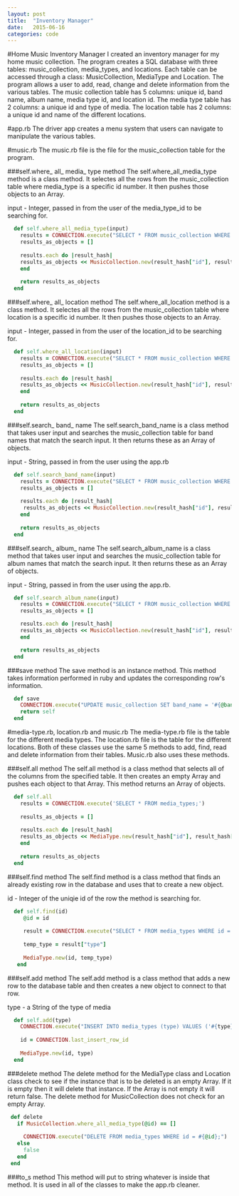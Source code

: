 ```yaml
---
layout: post
title:  "Inventory Manager"
date:   2015-06-16
categories: code
---
```

#Home Music Inventory Manager
I created an inventory manager for my home music collection. The program creates a SQL database with three tables: music_collection, media_types, and locations. Each table can be accessed through a class: MusicCollection, MediaType and Location. The program allows a user to add, read, change and delete information from the various tables. The music collection table has 5 columns: unique id, band name, album name, media type id, and location id. The media type table has 2 columns: a unique id and type of media. The location table has 2 columns: a unique id and name of the different locations. 

#app.rb
The driver app creates a menu system that users can navigate to manipulate the various tables. 

#music.rb
The music.rb file is the file for the music_collection table for the program. 

###self.where_ all_ media_ type method
The self.where_all_media_type method is a class method. It selectes all the rows from the music_collection table where media_type is a specific id number. It then pushes those objects to an Array. 

input - Integer, passed in from the user of the media_type_id to be searching for.

```ruby
  def self.where_all_media_type(input)
    results = CONNECTION.execute("SELECT * FROM music_collection WHERE media_type_id = #{input};")
    results_as_objects = []
  
    results.each do |result_hash|
    results_as_objects << MusicCollection.new(result_hash["id"], result_hash["band_name"], result_hash["album_name"], result_hash["media_type_id"], result_hash["location_id"])
    end
  
    return results_as_objects
  end
```
###self.where_ all_ location method
The self.where_all_location method is a class method. It selectes all the rows from the music_collection table where location is a specific id number. It then pushes those objects to an Array.

input - Integer, passed in from the user of the location_id to be searching for.

```ruby
  def self.where_all_location(input)
    results = CONNECTION.execute("SELECT * FROM music_collection WHERE location_id = #{input};")
    results_as_objects = []
  
    results.each do |result_hash|
    results_as_objects << MusicCollection.new(result_hash["id"], result_hash["band_name"], result_hash["album_name"], result_hash["media_type_id"], result_hash["location_id"])
    end
  
    return results_as_objects
  end
```
###self.search_ band_ name
The self.search_band_name is a class method that takes user input and searches the music_collection table for band names that match the search input. It then returns these as an Array of objects. 

input - String, passed in from the user using the app.rb

```ruby
  def self.search_band_name(input)
    results = CONNECTION.execute("SELECT * FROM music_collection WHERE band_name = '#{input}';")
    results_as_objects = []
  
    results.each do |result_hash|
     results_as_objects << MusicCollection.new(result_hash["id"], result_hash["band_name"], result_hash["album_name"], result_hash["media_type_id"], result_hash["location_id"])
    end
  
    return results_as_objects
  end
```
###self.search_ album_ name
The self.search_album_name is a class method that takes user input and searches the music_collection table for album names that match the search input. It then returns these as an Array of objects. 

input - String, passed in from the user using the app.rb.

```ruby
  def self.search_album_name(input)
    results = CONNECTION.execute("SELECT * FROM music_collection WHERE album_name = '#{input}';")
    results_as_objects = []

    results.each do |result_hash|
    results_as_objects << MusicCollection.new(result_hash["id"], result_hash["band_name"], result_hash["album_name"], result_hash["media_type_id"], result_hash["location_id"])
    end

    return results_as_objects
  end
```

###save method
The save method is an instance method. This method takes information performed in ruby and updates the corresponding row's information.

```ruby
  def save
    CONNECTION.execute("UPDATE music_collection SET band_name = '#{@band_name}', album_name = '#{@album_name}', media_type_id = #{@media_type_id}, location_id = #{@location_id} WHERE id = #{@id};")
    return self
  end
```

#media-type.rb, location.rb and music.rb
The media-type.rb file is the table for the different media types. The location.rb file is the table for the different locations. Both of these classes use the same 5 methods to add, find, read and delete information from their tables. Music.rb also uses these methods.

###self.all method
The self.all method is a class method that selects all of the columns from the specified table. It then creates an empty Array and pushes each object to that Array. This method returns an Array of objects. 

```ruby
  def self.all
    results = CONNECTION.execute('SELECT * FROM media_types;')
  
    results_as_objects = []
  
    results.each do |result_hash|
    results_as_objects << MediaType.new(result_hash["id"], result_hash["type"])
    end
  
    return results_as_objects
  end
```

###self.find method
The self.find method is a class method that finds an already existing row in the database and uses that to create a new object. 

id - Integer of the uniqie id of the row the method is searching for. 

```ruby
  def self.find(id)
     @id = id
    
     result = CONNECTION.execute("SELECT * FROM media_types WHERE id = #{@id};").first
    
     temp_type = result["type"]
    
     MediaType.new(id, temp_type)
   end
```

###self.add method
The self.add method is a class method that adds a new row to the database table and then creates a new object to connect to that row.

type - a String of the type of media

```ruby
  def self.add(type)
    CONNECTION.execute("INSERT INTO media_types (type) VALUES ('#{type}');")
  
    id = CONNECTION.last_insert_row_id
  
    MediaType.new(id, type)
  end
```

###delete method
The delete method for the MediaType class and Location class check to see if the instance that is to be deleted is an empty Array. If it is empty then it will delete that instance. If the Array is not empty it will return false. The delete method for MusicCollection does not check for an empty Array.

```ruby
 def delete    
   if MusicCollection.where_all_media_type(@id) == []
     
     CONNECTION.execute("DELETE FROM media_types WHERE id = #{@id};")
   else
     false
   end
 end
```

###to_s method
This method will put to string whatever is inside that method. It is used in all of the classes to make the app.rb cleaner. 

